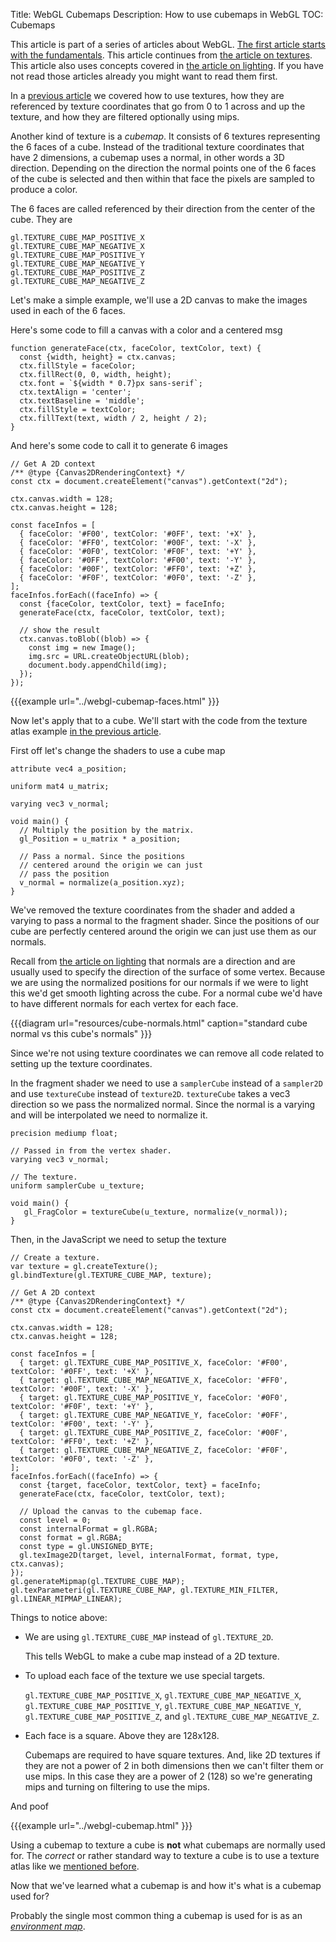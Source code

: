 Title: WebGL Cubemaps
Description: How to use cubemaps in WebGL
TOC: Cubemaps


This article is part of a series of articles about WebGL.
[The first article starts with the fundamentals](webgl-fundamentals.html).
This article continues from [the article on textures](webgl-3d-textures.html).
This article also uses concepts covered in [the article on lighting](webgl-3d-lighting-directional.html).
If you have not read those articles already you might want to read them first.

In a [previous article](webgl-3d-textures.html) we covered how to use textures,
how they are referenced by texture coordinates that go from 0 to 1 across and up
the texture, and how they are filtered optionally using mips.

Another kind of texture is a *cubemap*. It consists of 6 textures representing
the 6 faces of a cube. Instead of the traditional texture coordinates that
have 2 dimensions, a cubemap uses a normal, in other words a 3D direction.
Depending on the direction the normal points one of the 6 faces of the cube
is selected and then within that face the pixels are sampled to produce a color.

The 6 faces are called referenced by their direction from the center of the cube.
They are

    gl.TEXTURE_CUBE_MAP_POSITIVE_X
    gl.TEXTURE_CUBE_MAP_NEGATIVE_X
    gl.TEXTURE_CUBE_MAP_POSITIVE_Y
    gl.TEXTURE_CUBE_MAP_NEGATIVE_Y
    gl.TEXTURE_CUBE_MAP_POSITIVE_Z
    gl.TEXTURE_CUBE_MAP_NEGATIVE_Z

Let's make a simple example, we'll use a 2D canvas to make the images used in
each of the 6 faces.

Here's some code to fill a canvas with a color and a centered msg

```
function generateFace(ctx, faceColor, textColor, text) {
  const {width, height} = ctx.canvas;
  ctx.fillStyle = faceColor;
  ctx.fillRect(0, 0, width, height);
  ctx.font = `${width * 0.7}px sans-serif`;
  ctx.textAlign = 'center';
  ctx.textBaseline = 'middle';
  ctx.fillStyle = textColor;
  ctx.fillText(text, width / 2, height / 2);
}
```

And here's some code to call it to generate 6 images

```
// Get A 2D context
/** @type {Canvas2DRenderingContext} */
const ctx = document.createElement("canvas").getContext("2d");

ctx.canvas.width = 128;
ctx.canvas.height = 128;

const faceInfos = [
  { faceColor: '#F00', textColor: '#0FF', text: '+X' },
  { faceColor: '#FF0', textColor: '#00F', text: '-X' },
  { faceColor: '#0F0', textColor: '#F0F', text: '+Y' },
  { faceColor: '#0FF', textColor: '#F00', text: '-Y' },
  { faceColor: '#00F', textColor: '#FF0', text: '+Z' },
  { faceColor: '#F0F', textColor: '#0F0', text: '-Z' },
];
faceInfos.forEach((faceInfo) => {
  const {faceColor, textColor, text} = faceInfo;
  generateFace(ctx, faceColor, textColor, text);

  // show the result
  ctx.canvas.toBlob((blob) => {
    const img = new Image();
    img.src = URL.createObjectURL(blob);
    document.body.appendChild(img);
  });
});
```

{{{example url="../webgl-cubemap-faces.html" }}}

Now let's apply that to a cube. We'll start with the code
from the texture atlas example [in the previous article](webgl-3d-textures.html).

First off let's change the shaders to use a cube map

```
attribute vec4 a_position;

uniform mat4 u_matrix;

varying vec3 v_normal;

void main() {
  // Multiply the position by the matrix.
  gl_Position = u_matrix * a_position;

  // Pass a normal. Since the positions
  // centered around the origin we can just 
  // pass the position
  v_normal = normalize(a_position.xyz);
}
```

We've removed the texture coordinates from the shader and
added a varying to pass a normal to the fragment shader.
Since the positions of our cube are perfectly centered around the origin
we can just use them as our normals.

Recall from [the article on lighting](webgl-3d-lighting-directional.html) that
normals are a direction and are usually used to specify the direction of
the surface of some vertex. Because we are using the normalized positions
for our normals if we were to light this we'd get smooth lighting across
the cube. For a normal cube we'd have to have different normals for each
vertex for each face.

{{{diagram url="resources/cube-normals.html" caption="standard cube normal vs this cube's normals" }}}

Since we're not using texture coordinates we can remove all code related to
setting up the texture coordinates.

In the fragment shader we need to use a `samplerCube` instead of a `sampler2D`  
and use `textureCube` instead of `texture2D`. `textureCube` takes a vec3 direction
so we pass the normalized normal. Since the normal is a varying and will be interpolated
we need to normalize it.

```
precision mediump float;

// Passed in from the vertex shader.
varying vec3 v_normal;

// The texture.
uniform samplerCube u_texture;

void main() {
   gl_FragColor = textureCube(u_texture, normalize(v_normal));
}
```

Then, in the JavaScript we need to setup the texture

```
// Create a texture.
var texture = gl.createTexture();
gl.bindTexture(gl.TEXTURE_CUBE_MAP, texture);

// Get A 2D context
/** @type {Canvas2DRenderingContext} */
const ctx = document.createElement("canvas").getContext("2d");

ctx.canvas.width = 128;
ctx.canvas.height = 128;

const faceInfos = [
  { target: gl.TEXTURE_CUBE_MAP_POSITIVE_X, faceColor: '#F00', textColor: '#0FF', text: '+X' },
  { target: gl.TEXTURE_CUBE_MAP_NEGATIVE_X, faceColor: '#FF0', textColor: '#00F', text: '-X' },
  { target: gl.TEXTURE_CUBE_MAP_POSITIVE_Y, faceColor: '#0F0', textColor: '#F0F', text: '+Y' },
  { target: gl.TEXTURE_CUBE_MAP_NEGATIVE_Y, faceColor: '#0FF', textColor: '#F00', text: '-Y' },
  { target: gl.TEXTURE_CUBE_MAP_POSITIVE_Z, faceColor: '#00F', textColor: '#FF0', text: '+Z' },
  { target: gl.TEXTURE_CUBE_MAP_NEGATIVE_Z, faceColor: '#F0F', textColor: '#0F0', text: '-Z' },
];
faceInfos.forEach((faceInfo) => {
  const {target, faceColor, textColor, text} = faceInfo;
  generateFace(ctx, faceColor, textColor, text);
  
  // Upload the canvas to the cubemap face.
  const level = 0;
  const internalFormat = gl.RGBA;
  const format = gl.RGBA;
  const type = gl.UNSIGNED_BYTE;
  gl.texImage2D(target, level, internalFormat, format, type, ctx.canvas);
});
gl.generateMipmap(gl.TEXTURE_CUBE_MAP);
gl.texParameteri(gl.TEXTURE_CUBE_MAP, gl.TEXTURE_MIN_FILTER, gl.LINEAR_MIPMAP_LINEAR);
```

Things to notice above:

* We are using `gl.TEXTURE_CUBE_MAP` instead of `gl.TEXTURE_2D`.

  This tells WebGL to make a cube map instead of a 2D texture.

* To upload each face of the texture we use special targets.

  `gl.TEXTURE_CUBE_MAP_POSITIVE_X`,
  `gl.TEXTURE_CUBE_MAP_NEGATIVE_X`,
  `gl.TEXTURE_CUBE_MAP_POSITIVE_Y`,
  `gl.TEXTURE_CUBE_MAP_NEGATIVE_Y`,
  `gl.TEXTURE_CUBE_MAP_POSITIVE_Z`, and
  `gl.TEXTURE_CUBE_MAP_NEGATIVE_Z`.

* Each face is a square. Above they are 128x128.

  Cubemaps are required to have square textures.
  And, like 2D textures if they are not a power of 2
  in both dimensions then we can't filter them or use mips.
  In this case they are a power of 2 (128) so we're
  generating mips and turning on filtering to use the mips.

And poof

{{{example url="../webgl-cubemap.html" }}}

Using a cubemap to texture a cube is **not** what cubemaps are normally
used for. The *correct* or rather standard way to texture a cube is
to use a texture atlas like we [mentioned before](webgl-3d-textures.html).

Now that we've learned what a cubemap is and how it's what is a cubemap used for?

Probably the single most common thing a cubemap is used for is as an [*environment map*](webgl-environment-maps.html). 

